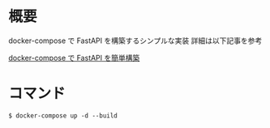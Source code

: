 # 概要

docker-compose で FastAPI を構築するシンプルな実装
詳細は以下記事を参考

[docker-compose で FastAPI を簡単構築](https://tech-blog.etolog.jp/archives/124)

# コマンド

```
$ docker-compose up -d --build
```
